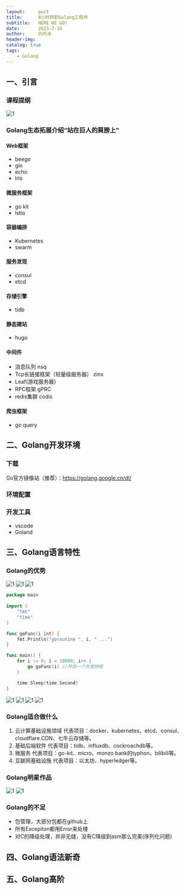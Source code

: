 ```yaml
---
layout:     post
title:      8小时转职Golang工程师
subtitle:   HERE WE GO!
date:       2023-7-30
author:     刘丹冰
header-img: 
catalog: true
tags:
    - Golang
---
```


## 一、引言
### 课程提纲
![1]({{site.baseurl}}/img-post/go-1.png)
### Golang生态拓展介绍“站在巨人的肩膀上”
#### Web框架
- beego
- gin
- echo
- lris
#### 微服务框架
- go kit
- lstio
#### 容器编排
- Kubernetes
- swarm
#### 服务发现
- consul
- etcd
#### 存储引擎
- tidb
#### 静态建站
- hugo
#### 中间件
- 消息队列 nsq
- Tcp长链接框架（轻量级服务器） zinx
- Leaf(游戏服务器）
- RPC框架 gPRC
- redis集群 codis
#### 爬虫框架
- go query
## 二、Golang开发环境
### 下载
Go官方镜像站（推荐）：https://golang.google.cn/dl/
### 环境配置

### 开发工具
- vscode
- Goland
## 三、Golang语言特性
### Golang的优势
![1]({{site.baseurl}}/img-post/go-2.png)
![1]({{site.baseurl}}/img-post/go-3.png)
![1]({{site.baseurl}}/img-post/go-4.png)
~~~go
package main
  
import (
    "fmt"
    "time"
)

func goFunc(i int) {
    fmt.Println("goroutine ", i, " ...")
}

func main() {
    for i := 0; i < 10000; i++ {
        go goFunc(i) //开启一个并发协程
    }

    time.Sleep(time.Second)
}
~~~
![1]({{site.baseurl}}/img-post/go-5.png)
![1]({{site.baseurl}}/img-post/go-6.png)
![1]({{site.baseurl}}/img-post/go-7.png)
![1]({{site.baseurl}}/img-post/go-8.png)
### Golang适合做什么
1. 云计算基础设施领域
代表项目：docker、kubernetes、etcd、consul、cloudflare CDN、七牛云存储等。
2. 基础后端软件
代表项目：tidb、influxdb、cockroachdb等。
3. 微服务
代表项目：go-kit、micro、monzo bank的typhon、bilibili等。
4. 互联网基础设施
代表项目：以太坊、hyperledger等。
### Golang明星作品
![1]({{site.baseurl}}/img-post/go-9.png)
![1]({{site.baseurl}}/img-post/go-10.png)
### Golang的不足
- 包管理，大部分包都在github上
- 所有Excepiton都用Error来处理
- 对C的降级处理，并非无缝，没有C降级到asm那么完美(序列化问题)
## 四、Golang语法新奇

## 五、Golang高阶
